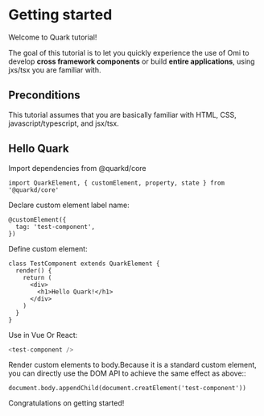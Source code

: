 # Getting started

Welcome to Quark tutorial!

The goal of this tutorial is to let you quickly experience the use of Omi to develop **cross framework components** or build **entire applications**, using jxs/tsx you are familiar with.

##  Preconditions

This tutorial assumes that you are basically familiar with HTML, CSS, javascript/typescript, and jsx/tsx.

## Hello Quark

Import dependencies from @quarkd/core

```tsx
import QuarkElement, { customElement, property, state } from '@quarkd/core'
```

Declare custom element label name:

```tsx
@customElement({
  tag: 'test-component',
})
```

Define custom element:

```tsx
class TestComponent extends QuarkElement {
  render() {
    return (
      <div>
        <h1>Hello Quark!</h1>
      </div>
    )
  }
}
```


Use in Vue Or React:

```js
<test-component />
```

Render custom elements to body.Because it is a standard custom element, you can directly use the DOM API to achieve the same effect as above::

```tsx
document.body.appendChild(document.creatElement('test-component'))
```
Congratulations on getting started!